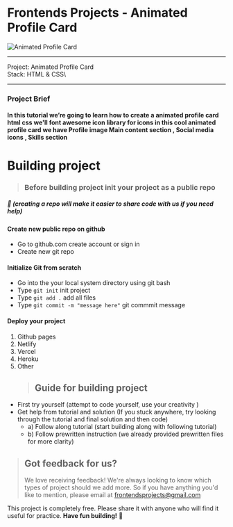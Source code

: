 # Frontends Projects - Animated Profile Card

![Animated Profile Card](/Design/ProfileCard.jpeg)

---

Project: Animated Profile Card\
Stack: HTML & CSS\

---

### Project Brief

#### In this tutorial we’re going to learn how to create a animated profile card html css we'll font awesome icon library for icons in this cool animated profile card we have Profile image Main content section , Social media icons , Skills section

# Building project

> ### Before building project init your project as a public repo

##### 📌 (creating a repo will make it easier to share code with us if you need help)

#### Create new public repo on github

- Go to github.com create account or sign in
- Create new git repo

#### Initialize Git from scratch

- Go into the your local system directory using git bash
- Type `git init` init project
- Type `git add .` add all files
- Type `git commit -m "message here"` git commmit message

#### Deploy your project

1. Github pages
2. Netlify
3. Vercel
4. Heroku
5. Other
   > ## Guide for building project

- First try yourself (attempt to code yourself, use your creativity )
- Get help from tutorial and solution (If you stuck anywhere, try looking through the tutorial and final solution and then code)
  - a) Follow along tutorial (start building along with following tutorial)
  - b) Follow prewritten instruction (we already provided prewritten files for more clarity)

> ## Got feedback for us?
>
> We love receiving feedback! We're always looking to know which types of project should we add more. So if you have anything you'd like to mention, please email at frontendsprojects@gmail.com

This project is completely free. Please share it with anyone who will find it useful for practice.
**Have fun building!** 🚀
